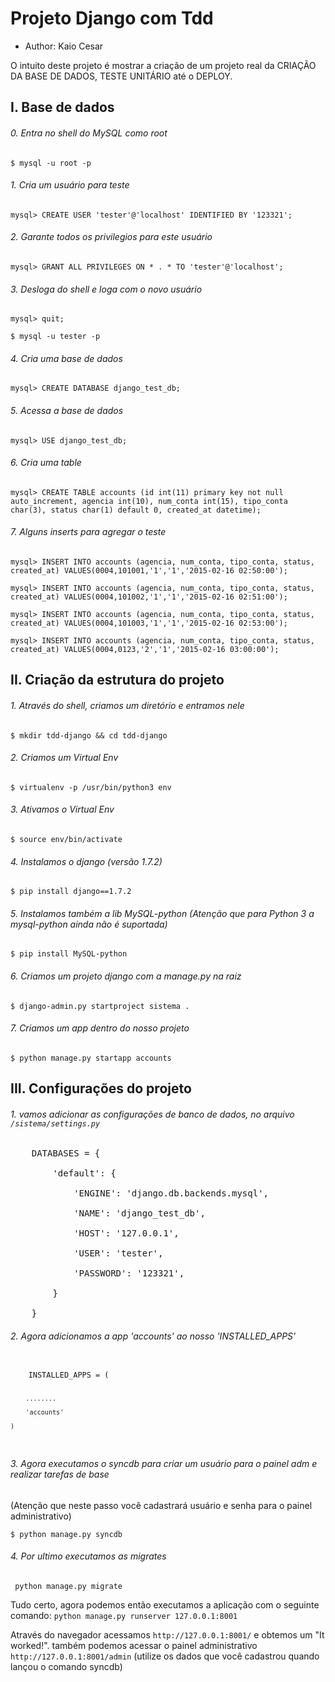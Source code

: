 # Projeto Django com Tdd

- Author: Kaio Cesar

O intuito deste projeto é mostrar a criação de um projeto real da CRIAÇÃO DA BASE DE DADOS, TESTE UNITÁRIO até o DEPLOY.

## I. Base de dados
###### 0. Entra no shell do MySQL como root
`$ mysql -u root -p`

###### 1. Cria um usuário para teste
`mysql> CREATE USER 'tester'@'localhost' IDENTIFIED BY '123321';`

###### 2. Garante todos os privilegios para este usuário
`mysql> GRANT ALL PRIVILEGES ON * . * TO 'tester'@'localhost';`

###### 3. Desloga do shell e loga com o novo usuário
`mysql> quit;`

`$ mysql -u tester -p`

###### 4. Cria uma base de dados
`mysql> CREATE DATABASE django_test_db;`

###### 5. Acessa a base de dados
`mysql> USE django_test_db;`

###### 6. Cria uma table 
`mysql> CREATE TABLE accounts (id int(11) primary key not null auto_increment, agencia int(10), num_conta int(15), tipo_conta char(3), status char(1) default 0, created_at datetime);`

###### 7. Alguns inserts para agregar o teste
`mysql> INSERT INTO accounts (agencia, num_conta, tipo_conta, status, created_at) VALUES(0004,101001,'1','1','2015-02-16 02:50:00');`

`mysql> INSERT INTO accounts (agencia, num_conta, tipo_conta, status, created_at) VALUES(0004,101002,'1','1','2015-02-16 02:51:00');`

`mysql> INSERT INTO accounts (agencia, num_conta, tipo_conta, status, created_at) VALUES(0004,101003,'1','1','2015-02-16 02:53:00');`

`mysql> INSERT INTO accounts (agencia, num_conta, tipo_conta, status, created_at) VALUES(0004,0123,'2','1','2015-02-16 03:00:00');`



## II. Criação da estrutura do projeto
###### 1. Através do shell, criamos um diretório e entramos nele
`$ mkdir tdd-django && cd tdd-django`

###### 2. Criamos um Virtual Env
`$ virtualenv -p /usr/bin/python3 env`

###### 3. Ativamos o Virtual Env
`$ source env/bin/activate`

###### 4. Instalamos o django (versão 1.7.2)
`$ pip install django==1.7.2`

###### 5. Instalamos também a lib MySQL-python (Atenção que para Python 3 a mysql-python ainda não é suportada)
`$ pip install MySQL-python`

###### 6. Criamos um projeto django com a manage.py na raiz
`$ django-admin.py startproject sistema .`

###### 7. Criamos um app dentro do nosso projeto
`$ python manage.py startapp accounts`


## III. Configurações do projeto
###### 1. vamos adicionar as configurações de banco de dados, no arquivo `/sistema/settings.py`

<pre>
	DATABASES = {

	    'default': {

	        'ENGINE': 'django.db.backends.mysql',

	        'NAME': 'django_test_db',

	        'HOST': '127.0.0.1',

	        'USER': 'tester',

	        'PASSWORD': '123321',

	    }

	}
</pre>


###### 2. Agora adicionamos a app 'accounts' ao nosso 'INSTALLED_APPS'
<code>
	INSTALLED_APPS = (

		........

	    'accounts'

	)
</code>

###### 3. Agora executamos o syncdb para criar um usuário para o painel adm e realizar tarefas de base

(Atenção que neste passo você cadastrará usuário e senha para o painel administrativo)

`$ python manage.py syncdb`

###### 4. Por ultimo executamos as migrates
` python manage.py migrate`

Tudo certo, agora podemos então executamos a aplicação com o seguinte comando:
`python manage.py runserver 127.0.0.1:8001`

Através do navegador acessamos `http://127.0.0.1:8001/` e obtemos um "It worked!".
também podemos acessar o painel administrativo `http://127.0.0.1:8001/admin` (utilize os dados que você cadastrou quando lançou o comando syncdb)








